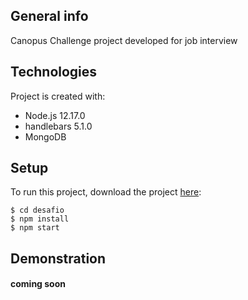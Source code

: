 ## General info

Canopus Challenge project developed for job interview
	
## Technologies
Project is created with:


* Node.js 12.17.0
* handlebars 5.1.0
* MongoDB 

	
## Setup
To run this project, download the project [here](https://github.com/LuizStevanatto/desafio-canopus.git):

```
$ cd desafio
$ npm install
$ npm start

```
## Demonstration

#### coming soon
